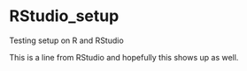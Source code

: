 # RStudio_setup
Testing setup on R and RStudio

This is a line from RStudio and hopefully this shows up as well.